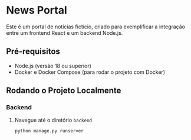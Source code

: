 # News Portal

Este é um portal de notícias fictício, criado para exemplificar a integração entre um frontend React e um backend Node.js.

## Pré-requisitos

- Node.js (versão 18 ou superior)
- Docker e Docker Compose (para rodar o projeto com Docker)

## Rodando o Projeto Localmente

### Backend

1. Navegue até o diretório `backend`
   ```
   python manage.py runserver
   ```
